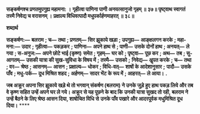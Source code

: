 **सङ्कर्षणश्च प्रणतमुपगुह्य महामना: ।** **गृहीत्वा पाणिना पाणी अनयत्सानुजो गृहम् ॥ ३७॥** **पृष्ट्वाथ स्वागतं तस्मै निवेद्य च वरासनम् ।** **प्रक्षाल्य विधिवत्पादौ मधुपर्कार्हणमाहरत् ॥ ३८॥** 

**शब्दार्थ** 

**सङ्कर्षण:—** **बलराम** **; च—** **तथा** **; प्रणतम्—** **सिर झुकाये खड़ा** **; उपगुह्य—** **आङ्क्षलगन करके** **; महा-मना:—** **उदार** **; गृहीत्वा—** **पकड़कर** **; पाणिना—** **अपने हाथ से** **; पाणी—** **उसके दोनों हाथ** **; अनयत्—** **ले गया** **; स-अनुज:—** **अपने छोटे भाई (कृष्ण)** **समेत** **; गृहम्—** **घर को** **; पृष्ट्वा—** **पूछ कर** **; अथ—** **तब** **; सु-आगतम्—** **उसकी यात्रा की सुख-सुविधा के विषय में** **; तस्मै—** **उसको** **;** **निवेद्य—** **अॢपत करके** **; च—** **तथा** **; वर—** **श्रेष्ठ** **; आसनम्—** **आसन** **; प्रक्षाल्य—** **धोकर** **; विधि-वत्—** **शाषों के आदेशानुसार** **;** **पादौ—** **उसके पाँव** **; मधु-पर्क—** **दूध मिश्रित शहद** **; अर्हणम्—** **सादर भेंट के रूप में** **; आहरत्—** **ले आया।** **.** 

**जब अक्रूर अपना सिर झुकाये खड़े थे तो भगवान् संकर्षण (बलराम) ने उनके जुड़े हुए** **हाथ पकड़ लिये और तब वे कृष्ण सहित उन्हें अपने घर ले गये। अक्रूर से यह पूछने के बाद कि** **उनकी यात्रा सुखद तो रही, बलराम ने उन्हें बैठने के लिए श्रेष्ठ आसन दिया, शाषोचित विधि से** **उनके पाँव पखारे और आदरपूर्वक मधुमिश्रित दूध दिया।** **** 